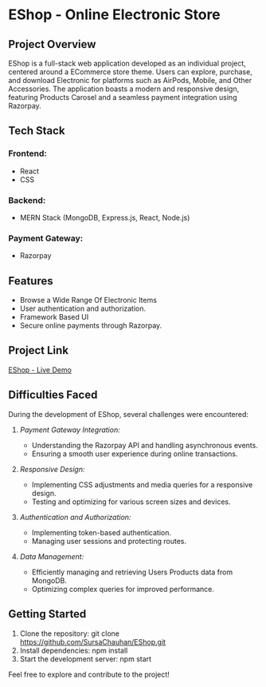 # EShop - Online Electronic Store

## Project Overview

EShop is a full-stack web application developed as an individual project, centered around a ECommerce store theme. Users can explore, purchase, and download Electronic for platforms such as AirPods, Mobile, and Other Accessories. The application boasts a modern and responsive design, featuring Products Carosel and a seamless payment integration using Razorpay.

## Tech Stack

### Frontend:
- React
- CSS

### Backend:
- MERN Stack (MongoDB, Express.js, React, Node.js)

### Payment Gateway:
- Razorpay

## Features

- Browse a Wide Range Of Electronic Items
- User authentication and authorization.
- Framework Based UI
- Secure online payments through Razorpay.

## Project Link

[EShop - Live Demo](https://65c0ea65f9ebfe1ebd0d2558--dainty-pastelito-74390b.netlify.app/)

## Difficulties Faced

During the development of EShop, several challenges were encountered:

1. *Payment Gateway Integration:*
   - Understanding the Razorpay API and handling asynchronous events.
   - Ensuring a smooth user experience during online transactions.

2. *Responsive Design:*
   - Implementing CSS adjustments and media queries for a responsive design.
   - Testing and optimizing for various screen sizes and devices.

3. *Authentication and Authorization:*
   - Implementing token-based authentication.
   - Managing user sessions and protecting routes.

4. *Data Management:*
   - Efficiently managing and retrieving Users Products data from MongoDB.
   - Optimizing complex queries for improved performance.

## Getting Started

1. Clone the repository: git clone https://github.com/SursaChauhan/EShop.git
2. Install dependencies: npm install
3. Start the development server: npm start

Feel free to explore and contribute to the project!
